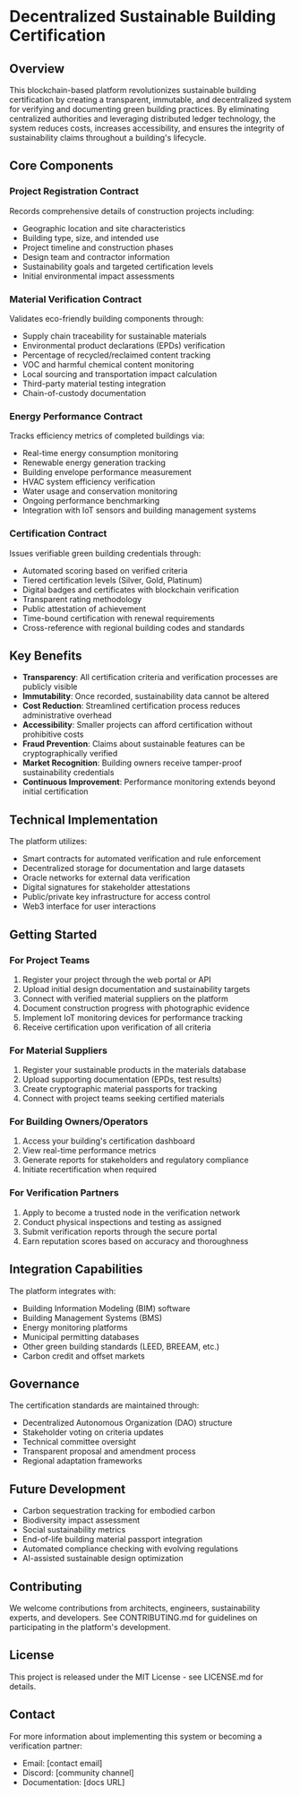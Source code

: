 # Decentralized Sustainable Building Certification

## Overview

This blockchain-based platform revolutionizes sustainable building certification by creating a transparent, immutable, and decentralized system for verifying and documenting green building practices. By eliminating centralized authorities and leveraging distributed ledger technology, the system reduces costs, increases accessibility, and ensures the integrity of sustainability claims throughout a building's lifecycle.

## Core Components

### Project Registration Contract
Records comprehensive details of construction projects including:
- Geographic location and site characteristics
- Building type, size, and intended use
- Project timeline and construction phases
- Design team and contractor information
- Sustainability goals and targeted certification levels
- Initial environmental impact assessments

### Material Verification Contract
Validates eco-friendly building components through:
- Supply chain traceability for sustainable materials
- Environmental product declarations (EPDs) verification
- Percentage of recycled/reclaimed content tracking
- VOC and harmful chemical content monitoring
- Local sourcing and transportation impact calculation
- Third-party material testing integration
- Chain-of-custody documentation

### Energy Performance Contract
Tracks efficiency metrics of completed buildings via:
- Real-time energy consumption monitoring
- Renewable energy generation tracking
- Building envelope performance measurement
- HVAC system efficiency verification
- Water usage and conservation monitoring
- Ongoing performance benchmarking
- Integration with IoT sensors and building management systems

### Certification Contract
Issues verifiable green building credentials through:
- Automated scoring based on verified criteria
- Tiered certification levels (Silver, Gold, Platinum)
- Digital badges and certificates with blockchain verification
- Transparent rating methodology
- Public attestation of achievement
- Time-bound certification with renewal requirements
- Cross-reference with regional building codes and standards

## Key Benefits

- **Transparency**: All certification criteria and verification processes are publicly visible
- **Immutability**: Once recorded, sustainability data cannot be altered
- **Cost Reduction**: Streamlined certification process reduces administrative overhead
- **Accessibility**: Smaller projects can afford certification without prohibitive costs
- **Fraud Prevention**: Claims about sustainable features can be cryptographically verified
- **Market Recognition**: Building owners receive tamper-proof sustainability credentials
- **Continuous Improvement**: Performance monitoring extends beyond initial certification

## Technical Implementation

The platform utilizes:
- Smart contracts for automated verification and rule enforcement
- Decentralized storage for documentation and large datasets
- Oracle networks for external data verification
- Digital signatures for stakeholder attestations
- Public/private key infrastructure for access control
- Web3 interface for user interactions

## Getting Started

### For Project Teams
1. Register your project through the web portal or API
2. Upload initial design documentation and sustainability targets
3. Connect with verified material suppliers on the platform
4. Document construction progress with photographic evidence
5. Implement IoT monitoring devices for performance tracking
6. Receive certification upon verification of all criteria

### For Material Suppliers
1. Register your sustainable products in the materials database
2. Upload supporting documentation (EPDs, test results)
3. Create cryptographic material passports for tracking
4. Connect with project teams seeking certified materials

### For Building Owners/Operators
1. Access your building's certification dashboard
2. View real-time performance metrics
3. Generate reports for stakeholders and regulatory compliance
4. Initiate recertification when required

### For Verification Partners
1. Apply to become a trusted node in the verification network
2. Conduct physical inspections and testing as assigned
3. Submit verification reports through the secure portal
4. Earn reputation scores based on accuracy and thoroughness

## Integration Capabilities

The platform integrates with:
- Building Information Modeling (BIM) software
- Building Management Systems (BMS)
- Energy monitoring platforms
- Municipal permitting databases
- Other green building standards (LEED, BREEAM, etc.)
- Carbon credit and offset markets

## Governance

The certification standards are maintained through:
- Decentralized Autonomous Organization (DAO) structure
- Stakeholder voting on criteria updates
- Technical committee oversight
- Transparent proposal and amendment process
- Regional adaptation frameworks

## Future Development

- Carbon sequestration tracking for embodied carbon
- Biodiversity impact assessment
- Social sustainability metrics
- End-of-life building material passport integration
- Automated compliance checking with evolving regulations
- AI-assisted sustainable design optimization

## Contributing

We welcome contributions from architects, engineers, sustainability experts, and developers. See CONTRIBUTING.md for guidelines on participating in the platform's development.

## License

This project is released under the MIT License - see LICENSE.md for details.

## Contact

For more information about implementing this system or becoming a verification partner:
- Email: [contact email]
- Discord: [community channel]
- Documentation: [docs URL]
